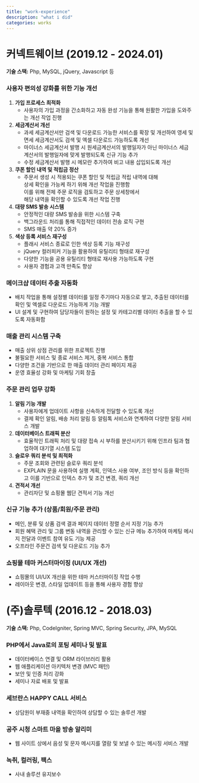 ```yaml
---
title: "work-experience"
description: "what i did"
categories: works
---
```


# 커넥트웨이브 (2019.12 - 2024.01)
**기술 스택:** Php, MySQL, jQuery, Javascript 등

### 사용자 편의성 강화를 위한 기능 개선
1. **가입 프로세스 최적화**
    - 사용자의 가입 과정을 간소화하고 자동 완성 기능을 통해 원활한 가입을 도와주는 개선 작업 진행 <br />
2. **세금계산서 개선**
    - 과세 세금계산서만 검색 및 다운로드 가능한 서비스를 확장 및 개선하여 영세 및 면세 세금계산서도 검색 및 엑셀 다운로드 가능하도록 개선<br />
    - 마이너스 세금계산서 발행 시 원세금계산서의 발행일자가 아닌 마이너스 세금계산서의 발행일자에 맞게 발행되도록 신규 기능 추가<br />
    - 수정 세금계산서 발행 시 메모란 추가하여 비고 내용 삽입되도록 개선<br />
3. **쿠폰 할인 내역 및 적립금 정산**
    - 주문서 생성 시 적용되는 쿠폰 할인 및 적립금 적립 내역에 대해<br />
      상세 확인을 가능케 하기 위해 개선 작업을 진행함<br />
      이를 위해 전체 주문 로직을 검토하고 주문 상세창에서<br />
      해당 내역을 확인할 수 있도록 개선 작업 진행<br />
4. **대량 SMS 발송 시스템**
    - 안정적인 대량 SMS 발송을 위한 시스템 구축<br />
    - 백그라운드 처리를 통해 직접적인 데이터 전송 로직 구현<br />
    - SMS 매출 약 20% 증가<br />
5. **색상 등록 서비스 재구성**
    - 플래시 서비스 종료로 인한 색상 등록 기능 재구성<br />
    - jQuery 컬러피커 기능을 활용하여 유틸리티 형태로 재구성<br />
    - 다양한 기능을 공용 유틸리티 형태로 재사용 가능하도록 구현<br />
    - 사용자 경험과 고객 만족도 향상<br />

### 메이크샵 데이터 추출 자동화
- 배치 작업을 통해 설정별 데이터를 일정 주기마다 자동으로 쌓고, 
  추출된 데이터를 확인 및 엑셀로 다운로드 가능하게 기능 개발<br />
- UI 설계 및 구현하여 담당자들이 원하는 설정 및 카테고리별 데이터 추출을 할 수 있도록 자동화함<br />

### 매출 관리 시스템 구축
- 매출 상위 상점 관리를 위한 프로젝트 진행<br />
- 불필요한 서비스 및 종료 서비스 제거, 중복 서비스 통합<br />
- 다양한 조건을 기반으로 한 매출 데이터 관리 페이지 제공<br />
- 운영 효율성 강화 및 마케팅 기회 창출<br />

### 주문 관리 업무 강화
1. **알림 기능 개발**
    - 사용자에게 업데이트 사항을 신속하게 전달할 수 있도록 개선<br />
    - 결제 확인 알림, 배송 처리 알림 등 알림톡 서비스와 연계하여 다양한 알림 서비스 개발<br />
2. **데이터베이스 트래픽 분산**
    - 효율적인 트래픽 처리 및 대량 접속 시 부하를 분산시키기 위해 인프라 팀과 협업하여 대기열 시스템 도입<br />
3. **슬로우 쿼리 분석 및 최적화**
    - 주문 조회와 관련된 슬로우 쿼리 분석<br />
    - EXPLAIN 문을 사용하여 실행 계획, 인덱스 사용 여부, 조인 방식 등을 확인하고 이를 기반으로 인덱스 추가 및 조건 변경, 쿼리 개선<br />
4. **견적서 개선**
    - 관리자단 및 쇼핑몰 웹단 견적서 기능 개선<br />

### 신규 기능 추가 (상품/회원/주문 관리)
- 메인, 분류 및 상품 검색 결과 페이지 데이터 정렬 순서 지정 기능 추가<br />
- 회원 혜택 관리 및 그룹 변동 내역을 관리할 수 있는 신규 메뉴 추가하여 마케팅 메시지 전달과 이벤트 참여 유도 기능 제공<br />
- 오프라인 주문건 검색 및 다운로드 기능 추가<br />

### 쇼핑몰 테마 커스터마이징 (UI/UX 개선)
- 쇼핑몰의 UI/UX 개선을 위한 테마 커스터마이징 작업 수행<br />
- 레이아웃 변경, 스타일 업데이트 등을 통해 사용자 경험 향상<br />

# (주)솔루텍 (2016.12 - 2018.03)
**기술 스택:** Php, CodeIgniter, Spring MVC, Spring Security, JPA, MySQL 

### PHP에서 Java로의 포팅 세미나 및 발표
- 데이터베이스 연결 및 ORM 라이브러리 활용<br />
- 웹 애플리케이션 아키텍처 변경 (MVC 패턴)<br />
- 보안 및 인증 처리 강화<br />
- 세미나 자료 배포 및 발표<br />

### 세브란스 HAPPY CALL 서비스
- 상담원이 부재중 내역을 확인하여 상담할 수 있는 솔루션 개발<br />

### 공주 시청 스마트 마을 방송 알리미
- 웹 사이트 상에서 음성 및 문자 메시지를 열람 및 보낼 수 있는 메시징 서비스 개발<br />

### 녹취, 컬러링, 팩스
- 사내 솔루션 유지보수<br />
